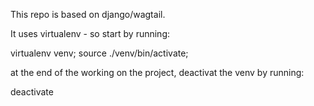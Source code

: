 This repo is based on django/wagtail.

It uses virtualenv - so start by running:

  virtualenv venv;
  source ./venv/bin/activate;

at the end of the working on the project, deactivat the venv by running:
  
  deactivate

